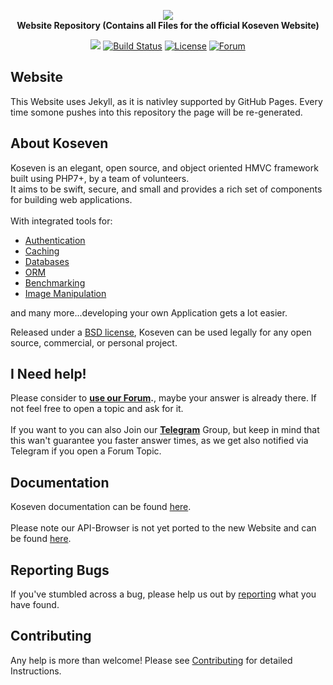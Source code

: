 <p align="center">
  <a href="https://koseven.dev" target="_blank">
    <img src="https://i.imgur.com/2CeT8JL.png" />
  </a>
  <br />
  <b>Website Repository (Contains all Files for the official Koseven Website)</b>
</p>
<p align="center">
  <a href="https://github.com/koseven/koseven/archive/master.zip" target="_blank"><img src="https://img.shields.io/badge/download-latest--stable-blue.svg"></a>
  <a href="https://travis-ci.org/koseven/koseven" target="_blank"><img src="https://travis-ci.org/koseven/koseven.svg" alt="Build Status"></a>
  <a href="https://github.com/koseven/koseven/blob/master/LICENSE.md" target="_blank"><img src="https://poser.pugx.org/koseven/koseven/license.svg" alt="License"></a>
  <a href="https://koseven.discourse.group/" target="_blank"><img src="https://img.shields.io/badge/Discourse-Join%20Forum-ff9c08.svg?logo=discourse" alt="Forum"></a>
</p>

## Website

This Website uses Jekyll, as it is nativley supported by GitHub Pages. Every time somone pushes into this repository the page will be re-generated.

## About Koseven

Koseven is an elegant, open source, and object oriented HMVC framework built using PHP7+, by a team of volunteers. 
<br />
It aims to be swift, secure, and small and provides a rich set of components for building web applications.
<br /><br />
With integrated tools for: <br />
  - [Authentication](https://koseven.dev/documentation/auth/)
  - [Caching](https://koseven.dev/documentation/cache/)
  - [Databases](https://koseven.dev/documentation/database/)
  - [ORM](https://koseven.dev/documentation/orm/)
  - [Benchmarking](https://koseven.dev/documentation/codebench/)
  - [Image Manipulation](https://koseven.dev/documentation/image/)
  
and many more...developing your own Application gets a lot easier.

Released under a [BSD license](LICENSE), Koseven can be used legally for any open source, commercial, or personal project.

## I Need help!

Please consider to **[use our Forum](https://koseven.discourse.group/).**, maybe your answer is already there. 
If not feel free to open a topic and ask for it.
<br /><br />
If you want to you can also Join our **[Telegram](https://telegram.me/koseven)** Group, but keep in mind that this wan't guarantee you faster answer times, as we get also notified via Telegram if you open a Forum Topic.

## Documentation

Koseven documentation can be found [here](https://koseven.dev/documentation). 
<br /> <br />
Please note our API-Browser is not yet ported to the new Website and can be found [here](https://docs.koseven.dev/guide-api).

## Reporting Bugs
If you've stumbled across a bug, please help us out by [reporting](https://github.com/koseven/koseven.dev/issues/new) 
what you have found.

## Contributing

Any help is more than welcome! Please see [Contributing](CONTRIBUTING.md) for detailed Instructions.
<br />

